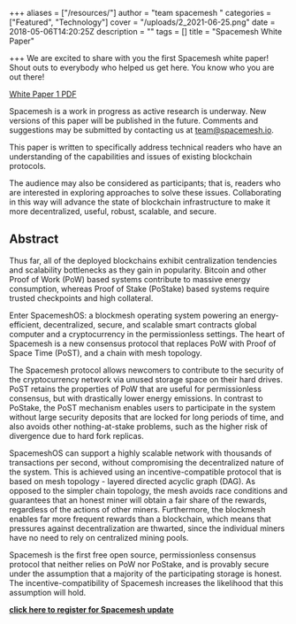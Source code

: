 +++
aliases = ["/resources/"]
author = "team spacemesh "
categories = ["Featured", "Technology"]
cover = "/uploads/2_2021-06-25.png"
date = 2018-05-06T14:20:25Z
description = ""
tags = []
title = "Spacemesh White Paper"

+++
We are excited to share with you the first Spacemesh white paper! Shout outs to everybody who helped us get here. You know who you are out there!

[White Paper 1 PDF](https://drive.google.com/file/d/18I9GPebWqgpvusI1kMnAB9nayBbL-1qN/view)

Spacemesh is a work in progress as active research is underway. New versions of this paper will be published in the future. Comments and suggestions may be submitted by contacting us at [team@spacemesh.io](mailto:team@spacemesh.io).

This paper is written to specifically address technical readers who have an understanding of the capabilities and issues of existing blockchain protocols.

The audience may also be considered as participants; that is, readers who are interested in exploring approaches to solve these issues. Collaborating in this way will advance the state of blockchain infrastructure to make it more decentralized, useful, robust, scalable, and secure.

## Abstract

Thus far, all of the deployed blockchains exhibit centralization tendencies and scalability bottlenecks as they gain in popularity. Bitcoin and other Proof of Work (PoW) based systems contribute to massive energy consumption, whereas Proof of Stake (PoStake) based systems require trusted checkpoints and high collateral.

Enter SpacemeshOS: a blockmesh operating system powering an energy-efficient, decentralized, secure, and scalable smart contracts global computer and a cryptocurrency in the permissionless settings. The heart of Spacemesh is a new consensus protocol that replaces PoW with Proof of Space Time (PoST), and a chain with mesh topology.

The Spacemesh protocol allows newcomers to contribute to the security of the cryptocurrency network via unused storage space on their hard drives. PoST retains the properties of PoW that are useful for permissionless consensus, but with drastically lower energy emissions. In contrast to PoStake, the PoST mechanism enables users to participate in the system without large security deposits that are locked for long periods of time, and also avoids other nothing-at-stake problems, such as the higher risk of divergence due to hard fork replicas.

SpacemeshOS can support a highly scalable network with thousands of transactions per second, without compromising the decentralized nature of the system. This is achieved using an incentive-compatible protocol that is based on mesh topology - layered directed acyclic graph (DAG). As opposed to the simpler chain topology, the mesh avoids race conditions and guarantees that an honest miner will obtain a fair share of the rewards, regardless of the actions of other miners. Furthermore, the blockmesh enables far more frequent rewards than a blockchain, which means that pressures against decentralization are thwarted, since the individual miners have no need to rely on centralized mining pools.

Spacemesh is the first free open source, permissionless consensus protocol that neither relies on PoW nor PoStake, and is provably secure under the assumption that a majority of the participating storage is honest. The incentive-compatibility of Spacemesh increases the likelihood that this assumption will hold.

[**click here to register for Spacemesh update**](https://spacemesh.us16.list-manage.com/subscribe/post?u=447b608f20bcfa7174737ea1b&id=640a6e062d)